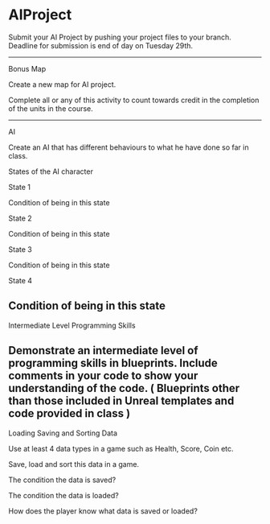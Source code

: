# AIProject

Submit your AI Project by pushing your project files to your branch.
Deadline for submission is end of day on Tuesday 29th.

--------------------------------------------------------------------------------
Bonus Map

Create a new map for AI project. 

Complete all or any of this activity to count towards credit in the completion of the units in the course.

---------

AI

Create an AI that has different behaviours to what he have done so far in class.

States of the AI character

State 1

Condition of being in this state

State 2

Condition of being in this state

State 3

Condition of being in this state

State 4

Condition of being in this state
---------

Intermediate Level Programming Skills

Demonstrate an intermediate level of programming skills in blueprints. Include comments in your code to show your understanding of the code.
( Blueprints other than those included in Unreal templates and code provided in class )
---------

Loading Saving and Sorting Data

Use at least 4 data types in a game such as Health, Score, Coin etc.

Save, load and sort this data in a game.

The condition the data is saved?

The condition the data is loaded?

How does the player know what data is saved or loaded?
